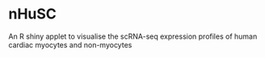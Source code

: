 # nHuSC
An R shiny applet to visualise the scRNA-seq expression profiles of human cardiac myocytes and non-myocytes
